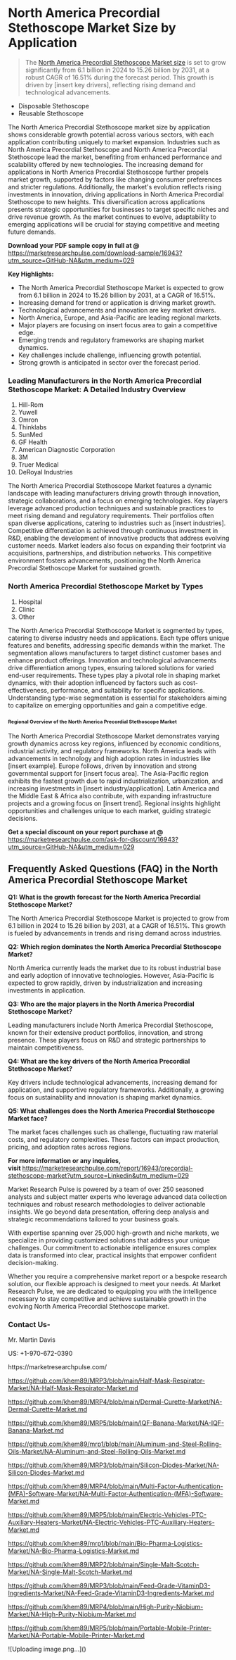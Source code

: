 <h1>North America Precordial Stethoscope Market&nbsp;Size by Application</h1><blockquote><p>The <a href="https://marketresearchpulse.com/download-sample/16943?utm_source=GitHub-NA&amp;utm_medium=029">North America Precordial Stethoscope Market size</a> is set to grow significantly from 6.1 billion in 2024 to 15.26 billion by 2031, at a robust CAGR of 16.51% during the forecast period. This growth is driven by [insert key drivers], reflecting rising demand and technological advancements.</p></blockquote><ul><li>Disposable Stethoscope<li> Reusable Stethoscope</li></ul><p>The North America Precordial Stethoscope market size by application shows considerable growth potential across various sectors, with each application contributing uniquely to market expansion. Industries such as North America Precordial Stethoscope and North America Precordial Stethoscope lead the market, benefiting from enhanced performance and scalability offered by new technologies. The increasing demand for applications in North America Precordial Stethoscope further propels market growth, supported by factors like changing consumer preferences and stricter regulations. Additionally, the market's evolution reflects rising investments in innovation, driving applications in North America Precordial Stethoscope to new heights. This diversification across applications presents strategic opportunities for businesses to target specific niches and drive revenue growth. As the market continues to evolve, adaptability to emerging applications will be crucial for staying competitive and meeting future demands.</p><p><strong>Download your PDF sample copy in full at @ </strong><a href="https://marketresearchpulse.com/download-sample/16943?utm_source=GitHub-NA&amp;utm_medium=029">https://marketresearchpulse.com/download-sample/16943?utm_source=GitHub-NA&amp;utm_medium=029</a></p><p><strong>Key Highlights: </strong></p><ul><li>The North America Precordial Stethoscope Market is expected to grow from 6.1 billion in 2024 to 15.26 billion by 2031, at a CAGR of 16.51%.</li><li>Increasing demand for trend or application is driving market growth.</li><li>Technological advancements and innovation are key market drivers.</li><li>North America, Europe, and Asia-Pacific are leading regional markets.</li><li>Major players are focusing on insert focus area to gain a competitive edge.</li><li>Emerging trends and regulatory frameworks are shaping market dynamics.</li><li>Key challenges include challenge, influencing growth potential.</li><li>Strong growth is anticipated in sector over the forecast period.</li></ul><h3>Leading Manufacturers in the North America Precordial Stethoscope Market: A Detailed Industry Overview</h3><ol><li>Hill-Rom</li><li>Yuwell</li><li>Omron</li><li>Thinklabs</li><li>SunMed</li><li>GF Health</li><li>American Diagnostic Corporation</li><li>3M</li><li>Truer Medical</li><li>DeRoyal Industries</li></ol><div class="flex max-w-full flex-col flex-grow"><div class="min-h-8 text-message flex w-full flex-col items-end gap-2 whitespace-normal break-words [.text-message+&amp;]:mt-5" dir="auto" data-message-author-role="assistant" data-message-id="fd8432e4-4910-450d-b182-61b7bfb0a01f" data-message-model-slug="gpt-4o"><div class="flex w-full flex-col gap-1 empty:hidden first:pt-[3px]"><div class="markdown prose w-full break-words dark:prose-invert light"><p>The North America Precordial Stethoscope Market features a dynamic landscape with leading manufacturers driving growth through innovation, strategic collaborations, and a focus on emerging technologies. Key players leverage advanced production techniques and sustainable practices to meet rising demand and regulatory requirements. Their portfolios often span diverse applications, catering to industries such as [insert industries]. Competitive differentiation is achieved through continuous investment in R&amp;D, enabling the development of innovative products that address evolving customer needs. Market leaders also focus on expanding their footprint via acquisitions, partnerships, and distribution networks. This competitive environment fosters advancements, positioning the North America Precordial Stethoscope Market for sustained growth.</p></div></div></div></div><h3>North America Precordial Stethoscope Market by Types</h3><ol><li>Hospital<li> Clinic<li> Other</li></ol><div class="flex max-w-full flex-col flex-grow"><div class="min-h-8 text-message flex w-full flex-col items-end gap-2 whitespace-normal break-words [.text-message+&amp;]:mt-5" dir="auto" data-message-author-role="assistant" data-message-id="084470be-0bb7-4664-bddf-5156b4f41249" data-message-model-slug="gpt-4o-mini"><div class="flex w-full flex-col gap-1 empty:hidden first:pt-[3px]"><div class="markdown prose w-full break-words dark:prose-invert light"><p>The North America Precordial Stethoscope Market is segmented by types, catering to diverse industry needs and applications. Each type offers unique features and benefits, addressing specific demands within the market. The segmentation allows manufacturers to target distinct customer bases and enhance product offerings. Innovation and technological advancements drive differentiation among types, ensuring tailored solutions for varied end-user requirements. These types play a pivotal role in shaping market dynamics, with their adoption influenced by factors such as cost-effectiveness, performance, and suitability for specific applications. Understanding type-wise segmentation is essential for stakeholders aiming to capitalize on emerging opportunities and gain a competitive edge.</p></div></div></div></div><h3><span style="font-size: 11px;">Regional Overview of the North America Precordial Stethoscope Market</span></h3><div class="flex max-w-full flex-col flex-grow"><div class="min-h-8 text-message flex w-full flex-col items-end gap-2 whitespace-normal break-words [.text-message+&amp;]:mt-5" dir="auto" data-message-author-role="assistant" data-message-id="e9038762-ce64-4e30-91c9-9bd413514231" data-message-model-slug="gpt-4o-mini"><div class="flex w-full flex-col gap-1 empty:hidden first:pt-[3px]"><div class="markdown prose w-full break-words dark:prose-invert light"><p>The North America Precordial Stethoscope Market demonstrates varying growth dynamics across key regions, influenced by economic conditions, industrial activity, and regulatory frameworks. North America leads with advancements in technology and high adoption rates in industries like [insert example]. Europe follows, driven by innovation and strong governmental support for [insert focus area]. The Asia-Pacific region exhibits the fastest growth due to rapid industrialization, urbanization, and increasing investments in [insert industry/application]. Latin America and the Middle East &amp; Africa also contribute, with expanding infrastructure projects and a growing focus on [insert trend]. Regional insights highlight opportunities and challenges unique to each market, guiding strategic decisions.</p></div></div></div></div><p><strong>Get a special discount on your report purchase at @ </strong><a href="https://marketresearchpulse.com/ask-for-discount/16943?utm_source=GitHub-NA&amp;utm_medium=029">https://marketresearchpulse.com/ask-for-discount/16943?utm_source=GitHub-NA&amp;utm_medium=029</a></p><h2>Frequently Asked Questions (FAQ) in the North America Precordial Stethoscope Market</h2><p><strong>Q1: What is the growth forecast for the North America Precordial Stethoscope Market?</strong></p><p>The North America Precordial Stethoscope Market is projected to grow from 6.1 billion in 2024 to 15.26 billion by 2031, at a CAGR of 16.51%. This growth is fueled by advancements in trends and rising demand across industries.</p><p><strong>Q2: Which region dominates the North America Precordial Stethoscope Market?</strong></p><p>North America currently leads the market due to its robust industrial base and early adoption of innovative technologies. However, Asia-Pacific is expected to grow rapidly, driven by industrialization and increasing investments in application.</p><p><strong>Q3: Who are the major players in the North America Precordial Stethoscope Market?</strong></p><p>Leading manufacturers include North America Precordial Stethoscope, known for their extensive product portfolios, innovation, and strong presence. These players focus on R&amp;D and strategic partnerships to maintain competitiveness.</p><p><strong>Q4: What are the key drivers of the North America Precordial Stethoscope Market?</strong></p><p>Key drivers include technological advancements, increasing demand for application, and supportive regulatory frameworks. Additionally, a growing focus on sustainability and innovation is shaping market dynamics.</p><p><strong>Q5: What challenges does the North America Precordial Stethoscope Market face?</strong></p><p>The market faces challenges such as challenge, fluctuating raw material costs, and regulatory complexities. These factors can impact production, pricing, and adoption rates across regions.</p><p><strong>For more information or any inquiries, visit&nbsp;</strong><a href="https://marketresearchpulse.com/report/16943/precordial-stethoscope-market?utm_source=Linkedin&utm_medium=029">https://marketresearchpulse.com/report/16943/precordial-stethoscope-market?utm_source=Linkedin&utm_medium=029</a></p><p>Market Research Pulse is powered by a team of over 250 seasoned analysts and subject matter experts who leverage advanced data collection techniques and robust research methodologies to deliver actionable insights. We go beyond data presentation, offering deep analysis and strategic recommendations tailored to your business goals.</p><p>With expertise spanning over 25,000 high-growth and niche markets, we specialize in providing customized solutions that address your unique challenges. Our commitment to actionable intelligence ensures complex data is transformed into clear, practical insights that empower confident decision-making.</p><p>Whether you require a comprehensive market report or a bespoke research solution, our flexible approach is designed to meet your needs. At Market Research Pulse, we are dedicated to equipping you with the intelligence necessary to stay competitive and achieve sustainable growth in the evolving North America Precordial Stethoscope market.</p><h3><strong>Contact Us-</strong></h3><p>Mr. Martin Davis</p><p>US: +1-970-672-0390</p><p>https://marketresearchpulse.com/</p><p><a href="https://github.com/khem89/MRP3/blob/main/Half-Mask-Respirator-Market/NA-Half-Mask-Respirator-Market.md">https://github.com/khem89/MRP3/blob/main/Half-Mask-Respirator-Market/NA-Half-Mask-Respirator-Market.md</a></p><p><a href="https://github.com/khem89/MRP4/blob/main/Dermal-Curette-Market/NA-Dermal-Curette-Market.md">https://github.com/khem89/MRP4/blob/main/Dermal-Curette-Market/NA-Dermal-Curette-Market.md</a></p><p><a href="https://github.com/khem89/MRP5/blob/main/IQF-Banana-Market/NA-IQF-Banana-Market.md">https://github.com/khem89/MRP5/blob/main/IQF-Banana-Market/NA-IQF-Banana-Market.md</a></p><p><a href="https://github.com/khem89/mrp1/blob/main/Aluminum-and-Steel-Rolling-Oils-Market/NA-Aluminum-and-Steel-Rolling-Oils-Market.md">https://github.com/khem89/mrp1/blob/main/Aluminum-and-Steel-Rolling-Oils-Market/NA-Aluminum-and-Steel-Rolling-Oils-Market.md</a></p><p><a href="https://github.com/khem89/MRP3/blob/main/Silicon-Diodes-Market/NA-Silicon-Diodes-Market.md">https://github.com/khem89/MRP3/blob/main/Silicon-Diodes-Market/NA-Silicon-Diodes-Market.md</a></p><p><a href="https://github.com/khem89/MRP4/blob/main/Multi-Factor-Authentication-(MFA)-Software-Market/NA-Multi-Factor-Authentication-(MFA)-Software-Market.md">https://github.com/khem89/MRP4/blob/main/Multi-Factor-Authentication-(MFA)-Software-Market/NA-Multi-Factor-Authentication-(MFA)-Software-Market.md</a></p><p><a href="https://github.com/khem89/MRP5/blob/main/Electric-Vehicles-PTC-Auxiliary-Heaters-Market/NA-Electric-Vehicles-PTC-Auxiliary-Heaters-Market.md">https://github.com/khem89/MRP5/blob/main/Electric-Vehicles-PTC-Auxiliary-Heaters-Market/NA-Electric-Vehicles-PTC-Auxiliary-Heaters-Market.md</a></p><p><a href="https://github.com/khem89/mrp1/blob/main/Bio-Pharma-Logistics-Market/NA-Bio-Pharma-Logistics-Market.md">https://github.com/khem89/mrp1/blob/main/Bio-Pharma-Logistics-Market/NA-Bio-Pharma-Logistics-Market.md</a></p><p><a href="https://github.com/khem89/MRP2/blob/main/Single-Malt-Scotch-Market/NA-Single-Malt-Scotch-Market.md">https://github.com/khem89/MRP2/blob/main/Single-Malt-Scotch-Market/NA-Single-Malt-Scotch-Market.md</a></p><p><a href="https://github.com/khem89/MRP3/blob/main/Feed-Grade-VitaminD3-Ingredients-Market/NA-Feed-Grade-VitaminD3-Ingredients-Market.md">https://github.com/khem89/MRP3/blob/main/Feed-Grade-VitaminD3-Ingredients-Market/NA-Feed-Grade-VitaminD3-Ingredients-Market.md</a></p><p><a href="https://github.com/khem89/MRP4/blob/main/High-Purity-Niobium-Market/NA-High-Purity-Niobium-Market.md">https://github.com/khem89/MRP4/blob/main/High-Purity-Niobium-Market/NA-High-Purity-Niobium-Market.md</a></p><p><a href="https://github.com/khem89/MRP5/blob/main/Portable-Mobile-Printer-Market/NA-Portable-Mobile-Printer-Market.md">https://github.com/khem89/MRP5/blob/main/Portable-Mobile-Printer-Market/NA-Portable-Mobile-Printer-Market.md</a></p>
![Uploading image.png…]()
